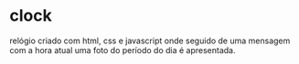 # clock
relógio criado com html, css e javascript onde seguido de uma mensagem com a hora atual uma foto do período do dia é apresentada.
